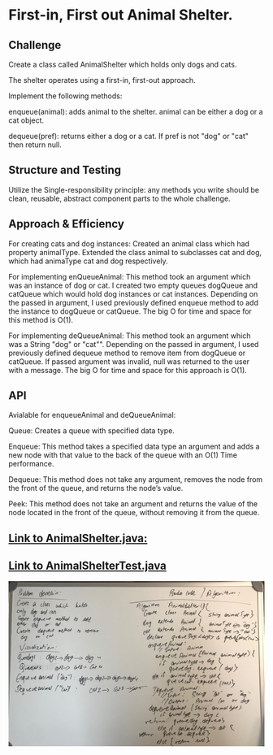 # First-in, First out Animal Shelter.


## Challenge
Create a class called AnimalShelter which holds only dogs and cats.

The shelter operates using a first-in, first-out approach.


 Implement the following methods:

 enqueue(animal): adds animal to the shelter. animal can be either a dog or a cat object.

 dequeue(pref): returns either a dog or a cat. If pref is not "dog" or "cat" then return null.

## Structure and Testing
Utilize the Single-responsibility principle: any methods you write should be clean, reusable, abstract component parts to the whole challenge.


## Approach & Efficiency

For creating cats and dog instances:
  Created an animal class which had property animalType.
  Extended the class animal to subclasses cat and dog, which had animaType cat and dog respectively.


For implementing enQueueAnimal:
  This method took an argument which was an instance of dog or cat.
  I created two empty queues dogQueue and catQueue which would hold dog instances or cat instances.
  Depending on the passed in argument, I used previously defined enqueue method to add the instance to dogQueue or catQueue.
  The big O for time and space for this method is O(1).


For implementing deQueueAnimal:
  This method took an argument which was a String "dog" or "cat"".
  Depending on the passed in argument, I used previously defined dequeue method to remove item from dogQueue or catQueue.
  If passed argument was invalid, null was returned to the user with a message.
  The big O for time and space for this approach is O(1).


## API


Avialable for enqueueAnimal and deQueueAnimal:

  Queue: Creates a queue with specified data type.

  Enqueue: This method takes a specified data type an argument and adds a new node with that value to the back of the queue with an O(1) Time performance.

  Dequeue: This method does not take any argument, removes the node from the front of the queue, and returns the node’s value.

  Peek: This method does not take an argument and returns the value of the node located in the front of the queue, without removing it from the queue.



## [Link to AnimalShelter.java:](https://github.com/sadhikari07/data-structures-and-algorithms/blob/master/java401_code_challenges/src/main/java/java401_code_challenges/fifoAnimalShelter/AnimalShelter.java)

## [Link to AnimalShelterTest.java](https://github.com/sadhikari07/data-structures-and-algorithms/blob/master/java401_code_challenges/src/test/java/java401_code_challenges/fifoAnimalShelter/AnimalShelterTest.java)

![Solution](https://raw.githubusercontent.com/sadhikari07/data-structures-and-algorithms/master/java401_code_challenges/assets/animalShelter.jpg)

